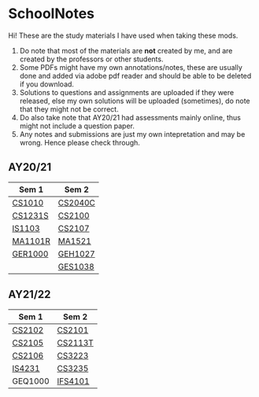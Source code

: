 # SchoolNotes #

Hi! These are the study materials I have used when taking these mods.
1. Do note that most of the materials are **not** created by me, and are created by the professors or other students.
2. Some PDFs might have my own annotations/notes, these are usually done and added via adobe pdf reader and should be able to be deleted if you download.
3. Solutions to questions and assignments are uploaded if they were released, else my own solutions will be uploaded (sometimes), do note that they might not be correct.
4. Do also take note that AY20/21 had assessments mainly online, thus might not include a question paper.
5. Any notes and submissions are just my own intepretation and may be wrong. Hence please check through.

## AY20/21 ##
 Sem 1 | Sem 2
 ------ | ------
 [CS1010](https://github.com/Nnythingy/SchoolNotes/tree/main/cs1010) | [CS2040C](https://github.com/Nnythingy/SchoolNotes/tree/main/cs2040C)
 [CS1231S](https://github.com/Nnythingy/SchoolNotes/tree/main/cs1231S) | [CS2100](https://github.com/Nnythingy/SchoolNotes/tree/main/cs2100)
 [IS1103](https://github.com/Nnythingy/SchoolNotes/tree/main/IS1103) | [CS2107](https://github.com/Nnythingy/SchoolNotes/tree/main/cs2107)
 [MA1101R](https://github.com/Nnythingy/SchoolNotes/tree/main/MA1101R) | [MA1521](https://github.com/Nnythingy/SchoolNotes/tree/main/MA1521)
 [GER1000](https://github.com/Nnythingy/SchoolNotes/tree/main/GER1000) | [GEH1027](https://github.com/Nnythingy/SchoolNotes/tree/main/GEH1027)
 | | [GES1038](https://github.com/Nnythingy/SchoolNotes/tree/main/GES1038)


## AY21/22 ##
 Sem 1 | Sem 2
 ------ | ------
 [CS2102](https://github.com/Nnythingy/SchoolNotes/tree/main/cs2102) | [CS2101](https://github.com/Nnythingy/SchoolNotes/tree/main/cs2101)
 [CS2105](https://github.com/Nnythingy/SchoolNotes/tree/main/cs2105) | [CS2113T](https://github.com/Nnythingy/SchoolNotes/tree/main/cs2113t)
 [CS2106](https://github.com/Nnythingy/SchoolNotes/tree/main/cs2106) | [CS3223](https://github.com/Nnythingy/SchoolNotes/tree/main/cs3223)
 [IS4231](https://github.com/Nnythingy/SchoolNotes/tree/main/is4231) | [CS3235](https://github.com/Nnythingy/SchoolNotes/tree/main/cs3235)
 GEQ1000 | [IFS4101](https://github.com/Nnythingy/SchoolNotes/tree/main/ifs4101)
 
